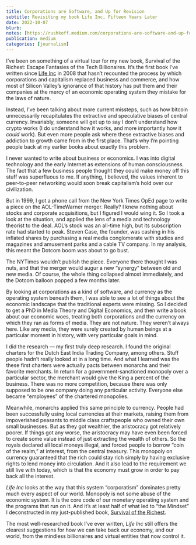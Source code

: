 ```yaml
---
title: Corporations are Software, and Up for Revision
subtitle: Revisiting my book Life Inc, Fifteen Years Later
date: 2022-10-07
blurb: 
notes: [https://rushkoff.medium.com/corporations-are-software-and-up-for-revision-8fed75dfa0aa](https://rushkoff.medium.com/corporations-are-software-and-up-for-revision-8fed75dfa0aa "https://rushkoff.medium.com/corporations-are-software-and-up-for-revision-8fed75dfa0aa")
publication: medium
categories: [journalism]
---
```


I’ve been on something of a virtual tour for my new book, Survival of the Richest: Escape Fantasies of the Tech Billionaires. It’s the first book I’ve written since [Life Inc](https://www.amazon.com/Life-Inc-Corporatism-Conquered-World/dp/0812978501) in 2008 that hasn’t recounted the process by which corporations and capitalism replaced business and commerce, and how most of Silicon Valley’s ignorance of that history has put them and their companies at the mercy of an economic operating system they mistake for the laws of nature.

Instead, I’ve been talking about more current missteps, such as how bitcoin unnecessarily recapitulates the extractive and speculative biases of central currency. Invariably, someone will get up to say I don’t understand how crypto works (I do understand how it works, and more importantly how it _could_ work). But even more people ask where these extractive biases and addiction to growth came from in the first place. That’s why I’m pointing people back at my earlier books about exactly this problem.

I never wanted to write about business or economics. I was into digital technology and the early Internet as extensions of human consciousness. The fact that a few business people thought they could make money off this stuff was superfluous to me. If anything, I believed, the values inherent to peer-to-peer networking would soon break capitalism’s hold over our civilization.

But in 1999, I got a phone call from the New York Times OpEd page to write a piece on the AOL-TimeWarner merger. Really? I knew nothing about stocks and corporate acquisitions, but I figured I would wing it. So I took a look at the situation, and applied the lens of a media and technology theorist to the deal. AOL’s stock was an all-time high, but its subscription rate had started to peak. Steven Case, the founder, was cashing in his inflated shares by purchasing a real media conglomerate with studios and magazines and amusement parks and a cable TV company. In my analysis, this meant the Dotcom boom was about to go bust.

The NYTimes wouldn’t publish the piece. Everyone there thought I was nuts, and that the merger would augur a new “synergy” between old and new media. Of course, the whole thing collapsed almost immediately, and the Dotcom balloon popped a few months later.

By looking at corporations as a kind of software, and currency as the operating system beneath them, I was able to see a lot of things about the economic landscape that the traditional experts were missing. So I decided to get a PhD in Media Theory and Digital Economics, and then write a book about our economic woes, treating both corporations and the currency on which they ran as forms of media. They are not nature. They weren’t always here. Like any media, they were surely created by human beings at a particular moment in history, with very particular goals in mind.

I did the research — my first truly deep research. I found the original charters for the Dutch East India Trading Company, among others. Stuff people hadn’t really looked at in a long time. And what I learned was the these first charters were actually pacts between monarchs and their favorite merchants. In return for a government-sanctioned monopoly over a particular sector, the merchant would give the King a percent of the business. There was no more competition, because there was only supposed to be one company doing any particular activity. Everyone else became “employees” of the chartered monopolies.

Meanwhile, monarchs applied this same principle to currency. People had been successfully using local currencies at their markets, raising them from impoverished peasants to middle class craftspeople who owned their own small businesses. But as they got wealthier, the aristocracy got relatively poorer. If things got any worse, the aristocracy may have even been forced to create some value instead of just extracting the wealth of others. So the royals declared all local moneys illegal, and forced people to borrow “coin of the realm,” at interest, from the central treasury. This monopoly on currency guaranteed that the rich could stay rich simply by having exclusive rights to lend money into circulation. And it also lead to the requirement we still live with today, which is that the economy must grow in order to pay back all the interest.

_Life Inc_ looks at the way that this system “corporatism” dominates pretty much every aspect of our world. Monopoly is not some abuse of the economic system. It is the core code of our monetary operating system and the programs that run on it. And it’s at least half of what led to “the Mindset” I deconstructed in my just-published book, [Survival of the Richest](https://wwnorton.com/books/survival-of-the-richest/about-the-book/description).

The most well-researched book I’ve ever written, _Life Inc_ still offers the clearest suggestions for how we can take back our economy, and our world, from the mindless billionaires and virtual entities that now control it.
